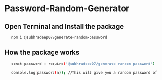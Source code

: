 # Password-Random-Generator

## Open Terminal and Install the package

```bash
   npm i @subhradeep07/generate-random-password
```
## How the package works
```bash
   const password = require('@subhradeep07/generate-random-password')

   console.log(password(n)); //This will give you a random password of n alphanumeric characters
```
